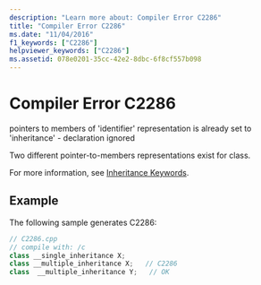 ```yaml
---
description: "Learn more about: Compiler Error C2286"
title: "Compiler Error C2286"
ms.date: "11/04/2016"
f1_keywords: ["C2286"]
helpviewer_keywords: ["C2286"]
ms.assetid: 078e0201-35cc-42e2-8dbc-6f8cf557b098
---
```

# Compiler Error C2286

pointers to members of 'identifier' representation is already set to 'inheritance' - declaration ignored

Two different pointer-to-members representations exist for class.

For more information, see [Inheritance Keywords](../../cpp/inheritance-keywords.md).

## Example

The following sample generates C2286:

```cpp
// C2286.cpp
// compile with: /c
class __single_inheritance X;
class __multiple_inheritance X;   // C2286
class  __multiple_inheritance Y;   // OK
```
